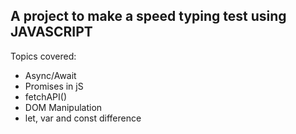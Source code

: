 ## A project to make a speed typing test using **JAVASCRIPT**

Topics covered:

- Async/Await
- Promises in jS
- fetchAPI()
- DOM Manipulation
- let, var and const difference
